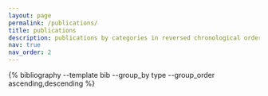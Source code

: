 ```yaml
---
layout: page
permalink: /publications/
title: publications
description: publications by categories in reversed chronological order. generated by jekyll-scholar.
nav: true
nav_order: 2
---
```


<div class="publications">
 {% bibliography --template bib --group_by type --group_order ascending,descending %}
</div>
